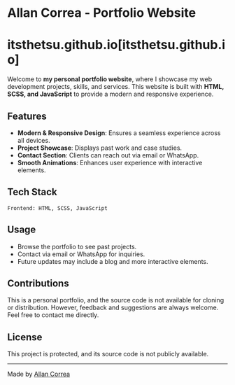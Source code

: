 # Allan Correa - Portfolio Website

# itsthetsu.github.io[itsthetsu.github.io]

Welcome to **my personal portfolio website**, where I showcase my web development projects, skills, and services. This website is built with **HTML, SCSS, and JavaScript** to provide a modern and responsive experience.

## Features
- **Modern & Responsive Design**: Ensures a seamless experience across all devices.
- **Project Showcase**: Displays past work and case studies.
- **Contact Section**: Clients can reach out via email or WhatsApp.
- **Smooth Animations**: Enhances user experience with interactive elements.

## Tech Stack
```plaintext
Frontend: HTML, SCSS, JavaScript
```

## Usage
- Browse the portfolio to see past projects.
- Contact via email or WhatsApp for inquiries.
- Future updates may include a blog and more interactive elements.

## Contributions
This is a personal portfolio, and the source code is not available for cloning or distribution. However, feedback and suggestions are always welcome. Feel free to contact me directly.

## License
This project is protected, and its source code is not publicly available.

---
Made by [Allan Correa](https://itsthetsu.github.io/)
